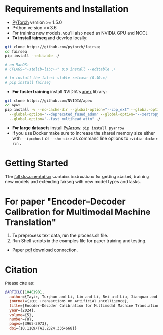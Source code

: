 
# Requirements and Installation

* [PyTorch](http://pytorch.org/) version >= 1.5.0
* Python version >= 3.6
* For training new models, you'll also need an NVIDIA GPU and [NCCL](https://github.com/NVIDIA/nccl)
* **To install fairseq** and develop locally:

``` bash
git clone https://github.com/pytorch/fairseq
cd fairseq
pip install --editable ./

# on MacOS:
# CFLAGS="-stdlib=libc++" pip install --editable ./

# to install the latest stable release (0.10.x)
# pip install fairseq
```

* **For faster training** install NVIDIA's [apex](https://github.com/NVIDIA/apex) library:

``` bash
git clone https://github.com/NVIDIA/apex
cd apex
pip install -v --no-cache-dir --global-option="--cpp_ext" --global-option="--cuda_ext" \
  --global-option="--deprecated_fused_adam" --global-option="--xentropy" \
  --global-option="--fast_multihead_attn" ./
```

* **For large datasets** install [PyArrow](https://arrow.apache.org/docs/python/install.html#using-pip): `pip install pyarrow`
* If you use Docker make sure to increase the shared memory size either with `--ipc=host` or `--shm-size`
 as command line options to `nvidia-docker run` .

# Getting Started

The [full documentation](https://fairseq.readthedocs.io/) contains instructions
for getting started, training new models and extending fairseq with new model
types and tasks.


# For paper "Encoder–Decoder Calibration for Multimodal Machine Translation"

1. To preprocess text data, run the process.sh file.
2. Run Shell scripts in the examples file for paper training and testing.

- Paper [pdf](http://dx.doi.org/10.1109/TAI.2024.3354668) download connection.

# Citation

Please cite as:

``` bibtex
@ARTICLE{10401981,
  author={Tayir, Turghun and Li, Lin and Li, Bei and Liu, Jianquan and Lee, Kong Aik},
  journal={IEEE Transactions on Artificial Intelligence}, 
  title={Encoder–Decoder Calibration for Multimodal Machine Translation}, 
  year={2024},
  volume={5},
  number={8},
  pages={3965-3973},
  doi={10.1109/TAI.2024.3354668}}

```
